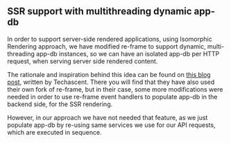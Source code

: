 ## SSR support with multithreading dynamic app-db

In order to support server-side rendered applications, using Isomorphic Rendering approach, we have modified re-frame to support dynamic, multi-threading app-db instances, so we can have an isolated app-db per HTTP request, when serving server side rendered content.

The rationale and inspiration behind this idea can be found on [this blog post](https://techascent.com/blog/isomorphic-rendering.html), written by Techascent. There you will find that they have also used their own fork of re-frame, but in their case, some more modifications were needed in order to use re-frame event handlers to populate app-db in the backend side, for the SSR rendering.

However, in our approach we have not needed that feature, as we just populate app-db by re-using same services we use for our API requests, which are executed in sequence.

